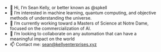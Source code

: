 - 👋 Hi, I’m Sean Kelly, or better known as @spkell
- 👀 I’m interested in machine learning, quantum computing, and objective methods of understanding the universe.
- 🌱 I’m currently working toward a Masters of Science at Notre Dame, focused on the commercialization of AI.
- 💞️ I’m looking to collaborate on any automation that can have a meaningful impact on the world
- 📫 Contact me: sean@kellyenterprises.xyz

<!---
spkell/spkell is a ✨ special ✨ repository because its `README.md` (this file) appears on your GitHub profile.
You can click the Preview link to take a look at your changes.
--->
